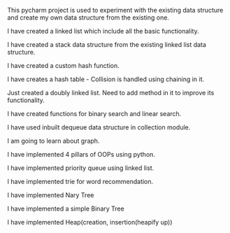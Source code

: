 This pycharm project is used to experiment with the existing data structure
and create my own data structure from the existing one.

I have created a linked list which include all the basic functionality.

I have created a stack data structure from the existing linked list data structure.

I have created a custom hash function.

I have creates a hash table
    - Collision is handled using chaining in it.

Just created a doubly linked list. Need to add method in it to improve its functionality.

I have created functions for binary search and linear search.

I have used inbuilt dequeue data structure in collection module.

I am going to learn about graph.

I have implemented 4 pillars of OOPs using python.

I have implemented priority queue using linked list.

I have implemented trie for word recommendation.

I have implemented Nary Tree 

I have implemented a simple Binary Tree

I have implemented Heap(creation, insertion(heapify up))
